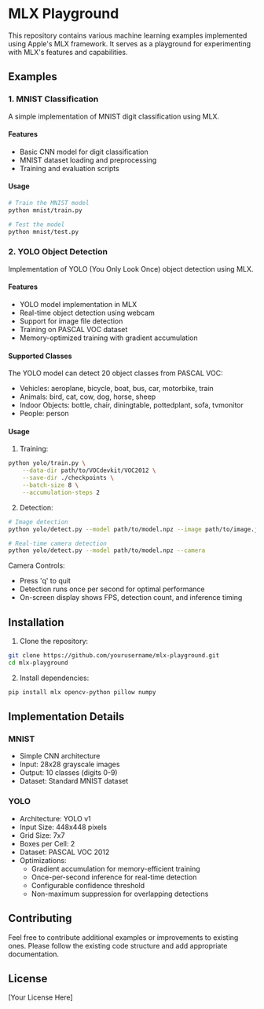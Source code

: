 # MLX Playground

This repository contains various machine learning examples implemented using Apple's MLX framework. It serves as a playground for experimenting with MLX's features and capabilities.

## Examples

### 1. MNIST Classification

A simple implementation of MNIST digit classification using MLX.

#### Features
- Basic CNN model for digit classification
- MNIST dataset loading and preprocessing
- Training and evaluation scripts

#### Usage
```bash
# Train the MNIST model
python mnist/train.py

# Test the model
python mnist/test.py
```

### 2. YOLO Object Detection

Implementation of YOLO (You Only Look Once) object detection using MLX.

#### Features
- YOLO model implementation in MLX
- Real-time object detection using webcam
- Support for image file detection
- Training on PASCAL VOC dataset
- Memory-optimized training with gradient accumulation

#### Supported Classes
The YOLO model can detect 20 object classes from PASCAL VOC:
- Vehicles: aeroplane, bicycle, boat, bus, car, motorbike, train
- Animals: bird, cat, cow, dog, horse, sheep
- Indoor Objects: bottle, chair, diningtable, pottedplant, sofa, tvmonitor
- People: person

#### Usage

1. Training:
```bash
python yolo/train.py \
    --data-dir path/to/VOCdevkit/VOC2012 \
    --save-dir ./checkpoints \
    --batch-size 8 \
    --accumulation-steps 2
```

2. Detection:
```bash
# Image detection
python yolo/detect.py --model path/to/model.npz --image path/to/image.jpg

# Real-time camera detection
python yolo/detect.py --model path/to/model.npz --camera
```

Camera Controls:
- Press 'q' to quit
- Detection runs once per second for optimal performance
- On-screen display shows FPS, detection count, and inference timing

## Installation

1. Clone the repository:
```bash
git clone https://github.com/yourusername/mlx-playground.git
cd mlx-playground
```

2. Install dependencies:
```bash
pip install mlx opencv-python pillow numpy
```

## Implementation Details

### MNIST
- Simple CNN architecture
- Input: 28x28 grayscale images
- Output: 10 classes (digits 0-9)
- Dataset: Standard MNIST dataset

### YOLO
- Architecture: YOLO v1
- Input Size: 448x448 pixels
- Grid Size: 7x7
- Boxes per Cell: 2
- Dataset: PASCAL VOC 2012
- Optimizations:
  - Gradient accumulation for memory-efficient training
  - Once-per-second inference for real-time detection
  - Configurable confidence threshold
  - Non-maximum suppression for overlapping detections

## Contributing

Feel free to contribute additional examples or improvements to existing ones. Please follow the existing code structure and add appropriate documentation.

## License

[Your License Here]